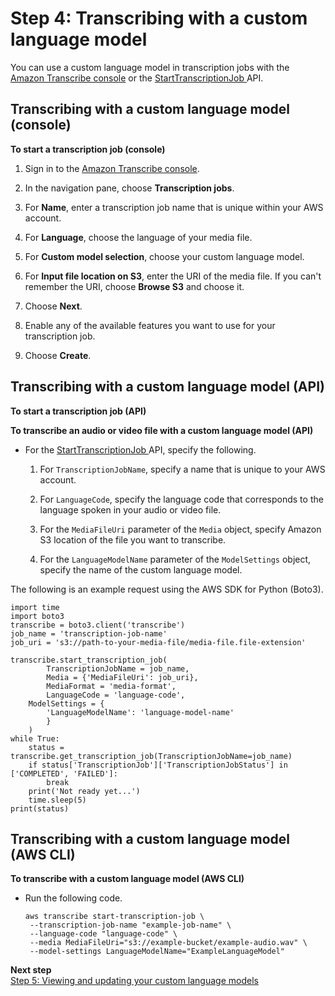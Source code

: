 # Step 4: Transcribing with a custom language model<a name="clm-transcription"></a>

You can use a custom language model in transcription jobs with the [Amazon Transcribe console](https://console.aws.amazon.com/transcribe/) or the [ StartTranscriptionJob ](API_StartTranscriptionJob.md) API\.

## Transcribing with a custom language model \(console\)<a name="start-console"></a>



**To start a transcription job \(console\)**

1. Sign in to the [Amazon Transcribe console](https://console.aws.amazon.com/transcribe/)\.

1. In the navigation pane, choose **Transcription jobs**\.

1. For **Name**, enter a transcription job name that is unique within your AWS account\.

1. For **Language**, choose the language of your media file\.

1. For **Custom model selection**, choose your custom language model\.

1. For **Input file location on S3**, enter the URI of the media file\. If you can't remember the URI, choose **Browse S3** and choose it\.

1. Choose **Next**\.

1. Enable any of the available features you want to use for your transcription job\.

1. Choose **Create**\.

## Transcribing with a custom language model \(API\)<a name="start-api"></a>

**To start a transcription job \(API\)**

**To transcribe an audio or video file with a custom language model \(API\)**
+ For the [ StartTranscriptionJob ](API_StartTranscriptionJob.md) API, specify the following\.

  1. For `TranscriptionJobName`, specify a name that is unique to your AWS account\.

  1. For `LanguageCode`, specify the language code that corresponds to the language spoken in your audio or video file\.

  1. For the `MediaFileUri` parameter of the `Media` object, specify Amazon S3 location of the file you want to transcribe\.

  1. For the `LanguageModelName` parameter of the `ModelSettings` object, specify the name of the custom language model\.

The following is an example request using the AWS SDK for Python \(Boto3\)\.

```
import time
import boto3
transcribe = boto3.client('transcribe')
job_name = 'transcription-job-name'
job_uri = 's3://path-to-your-media-file/media-file.file-extension'

transcribe.start_transcription_job(
        TranscriptionJobName = job_name,
        Media = {'MediaFileUri': job_uri},
        MediaFormat = 'media-format',
        LanguageCode = 'language-code',
    ModelSettings = {
        'LanguageModelName': 'language-model-name'
        }
    )
while True:
    status = transcribe.get_transcription_job(TranscriptionJobName=job_name)
    if status['TranscriptionJob']['TranscriptionJobStatus'] in ['COMPLETED', 'FAILED']:
        break
    print('Not ready yet...')
    time.sleep(5)
print(status)
```

## Transcribing with a custom language model \(AWS CLI\)<a name="start-custom-cli"></a>

**To transcribe with a custom language model \(AWS CLI\)**
+ Run the following code\.

  ```
  aws transcribe start-transcription-job \ 
   --transcription-job-name "example-job-name" \ 
   --language-code "language-code" \ 
   --media MediaFileUri="s3://example-bucket/example-audio.wav" \ 
   --model-settings LanguageModelName="ExampleLanguageModel"
  ```

**Next step**  
[Step 5: Viewing and updating your custom language models](view-update-lang.md)